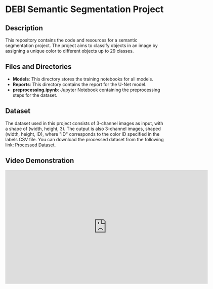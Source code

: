 # DEBI Semantic Segmentation Project

## Description
This repository contains the code and resources for a semantic segmentation project. The project aims to classify objects in an image by assigning a unique color to different objects up to 29 classes.

## Files and Directories
- **Models**: This directory stores the training notebooks for all models.
- **Reports**: This directory contains the report for the U-Net model.
- **preprocessing.ipynb**: Jupyter Notebook containing the preprocessing steps for the dataset.

## Dataset 
The dataset used in this project consists of 3-channel images as input, with a shape of (width, height, 3). The output is also 3-channel images, shaped (width, height, ID), where "ID" corresponds to the color ID specified in the labels CSV file. You can download the processed dataset from the following link: [Processed Dataset](https://www.kaggle.com/datasets/hadyhishammahmoud/segmentation-dataset/data).

## Video Demonstration
<iframe width="640" height="360" src="https://www.youtube.com/embed/7TJNe-7yN68" frameborder="0" allowfullscreen></iframe>
